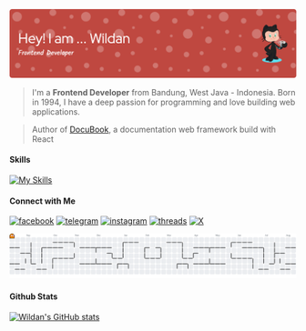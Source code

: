 ![banner](https://github.com/gitfromwildan/gitfromwildan/blob/main/banner.png)

> I'm a **Frontend Developer** from Bandung, West Java - Indonesia.
Born in 1994, I have a deep passion for programming and love building web applications.

> Author of [DocuBook](https://docubook.pro/), a documentation web framework build with React

#### Skills
[![My Skills](https://skillicons.dev/icons?i=tailwindcss,react,js,ts,nodejs,bun,git)](https://docubook.pro)

#### Connect with Me
[![facebook](https://img.shields.io/badge/Facebook-1877F2?style=for-the-badge&logo=facebook&logoColor=white)](https://www.facebook.com/wildan.nrsh) [![telegram](https://img.shields.io/badge/Telegram-2CA5E0?style=for-the-badge&logo=telegram&logoColor=white)](https://t.me/wildannrs) [![instagram](https://img.shields.io/badge/Instagram-E4405F?style=for-the-badge&logo=instagram&logoColor=white)](https://www.instagram.com/wildan.nrs) [![threads](https://img.shields.io/badge/Threads-000000?style=for-the-badge&logo=Threads&logoColor=white)](https://www.threads.com/@wildan.nrs) [![X](https://img.shields.io/badge/X-000000?style=for-the-badge&logo=x&logoColor=white)](https://x.com/wildan_nrss)

<picture>
  <source media="(prefers-color-scheme: dark)" srcset="https://raw.githubusercontent.com/gitfromwildan/gitfromwildan/output/pacman-contribution-graph-dark.svg">
  <source media="(prefers-color-scheme: light)" srcset="https://raw.githubusercontent.com/gitfromwildan/gitfromwildan/output/pacman-contribution-graph.svg">
  <img alt="pacman contribution graph" src="https://raw.githubusercontent.com/gitfromwildan/gitfromwildan/output/pacman-contribution-graph.svg">
</picture>

#### Github Stats
[![Wildan's GitHub stats](https://github-readme-stats.vercel.app/api?username=gitfromwildan&show_icons=true&theme=merko)](https://github.com/gitfromwildan)
